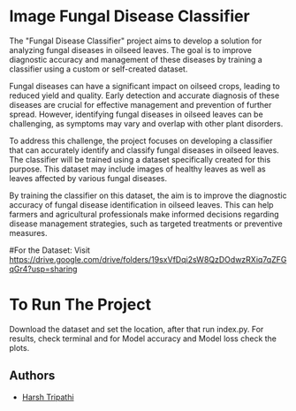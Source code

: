 
# Image Fungal Disease Classifier 

The "Fungal Disease Classifier" project aims to develop a solution for analyzing fungal diseases in oilseed leaves. The goal is to improve diagnostic accuracy and management of these diseases by training a classifier using a custom or self-created dataset.


Fungal diseases can have a significant impact on oilseed crops, leading to reduced yield and quality. Early detection and accurate diagnosis of these diseases are crucial for effective management and prevention of further spread. However, identifying fungal diseases in oilseed leaves can be challenging, as symptoms may vary and overlap with other plant disorders.


To address this challenge, the project focuses on developing a classifier that can accurately identify and classify fungal diseases in oilseed leaves. The classifier will be trained using a dataset specifically created for this purpose. This dataset may include images of healthy leaves as well as leaves affected by various fungal diseases.


By training the classifier on this dataset, the aim is to improve the diagnostic accuracy of fungal disease identification in oilseed leaves. This can help farmers and agricultural professionals make informed decisions regarding disease management strategies, such as targeted treatments or preventive measures.

#For the Dataset: Visit 
https://drive.google.com/drive/folders/19sxVfDqi2sW8QzDOdwzRXiq7qZFGqGr4?usp=sharing

# To Run The Project
Download the dataset and set the location, after that run index.py. For results, check terminal and for Model accuracy and Model loss check the plots.
## Authors

- [Harsh Tripathi](https://github.com/Hrsh404)

